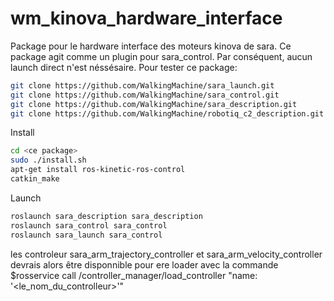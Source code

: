 # wm_kinova_hardware_interface

Package pour le hardware interface des moteurs kinova de sara.
Ce package agit comme un plugin pour sara_control. Par conséquent, aucun launch direct n'est néssésaire.
Pour tester ce package:
```sh
git clone https://github.com/WalkingMachine/sara_launch.git
git clone https://github.com/WalkingMachine/sara_control.git
git clone https://github.com/WalkingMachine/sara_description.git
git clone https://github.com/WalkingMachine/robotiq_c2_description.git
```
Install
```sh
cd <ce package>
sudo ./install.sh
apt-get install ros-kinetic-ros-control
catkin_make
```
Launch
```sh
roslaunch sara_description sara_description
roslaunch sara_control sara_control
roslaunch sara_launch sara_control
```

les controleur sara_arm_trajectory_controller et sara_arm_velocity_controller devrais alors être disponnible pour ere loader avec la commande $rosservice call /controller_manager/load_controller "name: '<le_nom_du_controlleur>'"
  
